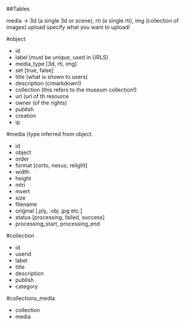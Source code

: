 ##Tables

media -> 3d (a single 3d or scene), rti (a single rti), img (collection of images)
upload specify what you want to upload!

#object
* id
* label (must be unique, used in URLS)
* media_type [3d, rti, img]
* set [true, false]
* title (what is shown to users)
* description (cimarkdown!)
* collection (this refers to the museum collection!)
* url (url of th resource
* owner (of the rights)
* publish
* creation
* ip

#media (type inferred from object.
* id
* object
* order
* format [corto, nexus, relight]
* width
* height
* mtri
* mvert
* size
* filename
* original [.ply, .obj .jpg etc.]
* status [processing, failed, success]
* processing_start, processing_end

#collection
* id
* userid
* label
* title
* description
* publish
* category

#collections_media
* collection
* media

